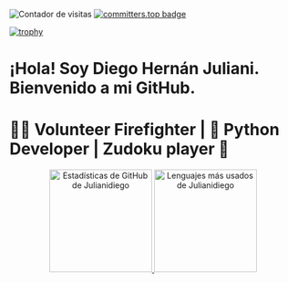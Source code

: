
<!--- 
Julianidiego/Julianidiego is a ✨ special ✨ repository because its `README.md` (this file) appears on your GitHub profile.
You can click the Preview link to take a look at your changes.
--->
![Contador de visitas](https://komarev.com/ghpvc/?username=Julianidiego&base=1000) [![committers.top badge](https://user-badge.committers.top/argentina/Julianidiego.svg)](https://user-badge.committers.top/argentina/Julianidiego)

[![trophy](https://github-profile-trophy.vercel.app/?username=julianidiego)](https://github.com/ryo-ma/github-profile-trophy)


# ¡Hola! Soy Diego Hernán Juliani. Bienvenido a mi GitHub.
# 👨‍🚒 Volunteer Firefighter | 🐍 Python Developer | Zudoku player 🔢
<p align="center">
  <a href="https://github.com/Julianidiego">
    <img height="180" src="https://github-readme-stats.vercel.app/api?username=Julianidiego&include_all_commits=true&show_icons=true&theme=dark" alt="Estadísticas de GitHub de Julianidiego" />
  </a>
  <a href="https://github.com/anuraghazra/github-readme-stats">
    <img height="180" src="https://github-readme-stats.vercel.app/api/top-langs/?username=Julianidiego&layout=compact&count_private=true&theme=merko" alt="Lenguajes más usados de Julianidiego" />
  </a>
</p>


